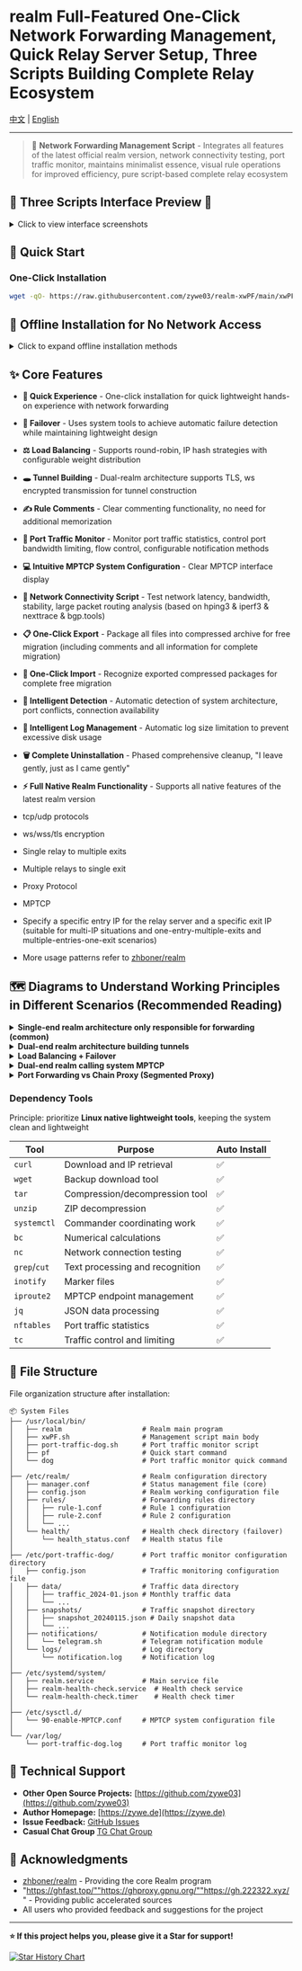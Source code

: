 # realm Full-Featured One-Click Network Forwarding Management, Quick Relay Server Setup, Three Scripts Building Complete Relay Ecosystem

[中文](README.md) | [English](README_EN.md)

---

> 🚀 **Network Forwarding Management Script** - Integrates all features of the latest official realm version, network connectivity testing, port traffic monitor, maintains minimalist essence, visual rule operations for improved efficiency, pure script-based complete relay ecosystem

## 📸 Three Scripts Interface Preview 📸

<details>
<summary>Click to view interface screenshots</summary>

### xwPF.sh realm forwarding script

**Main Interface**
![bc670bfc66faa167f43ac261184415c9.png](https://i.mji.rip/2025/08/28/bc670bfc66faa167f43ac261184415c9.png)

**Forwarding Configuration Management**
![91b443454ee6bbbb0926c1f2b33e8727.png](https://i.mji.rip/2025/08/28/91b443454ee6bbbb0926c1f2b33e8727.png)

**Load Balancing & Failover**
![Load Balancing + Failover](https://i.mji.rip/2025/07/17/e545e7ee444a0a2aa3592d080678696c.png)

**MPTCP Settings Interface**
![ead4f6fe61a1f3128a6b9f18dadf6a63.png](https://i.mji.rip/2025/08/28/ead4f6fe61a1f3128a6b9f18dadf6a63.png)

### Port Traffic Monitor

**Main Interface**
![1e811dd521314e01a2e533b72580c7a4.png](https://i.mji.rip/2025/08/28/1e811dd521314e01a2e533b72580c7a4.png)

### Relay Network Connectivity Testing Script
```
===================== Network Link Testing Complete Report =====================

✍️ Parameter Test Report
─────────────────────────────────────────────────────────────────
  Local (client) initiated test
  Target: 92.112.*.*:5201
  Test direction: Client ↔ Server
  Single test duration: 30 seconds
  System: Debian GNU/Linux 12 | Kernel: 6.1.0-35-cloud-amd64
  Local: cubic+htb (congestion control algorithm+queue)
  TCP receive buffer (rmem): 4096   131072  6291456
  TCP send buffer (wmem): 4096   16384   4194304

🧭 TCP Large Packet Routing Path Analysis (based on nexttrace)
─────────────────────────────────────────────────────────────────
 AS path: AS979 > AS209699
 ISP: Private Customer - SBC Internet Services
 Geographic path: Japan > Singapore
 Map link: https://assets.nxtrace.org/tracemap/b4a9ec9f-8b69-5793-a9b6-0cd0981d8de0.html
─────────────────────────────────────────────────────────────────
🌐 BGP Peering Relationship Analysis (based on bgp.tools)
─────────────────────────────────────────────────────────────────
Upstream nodes: 9 │ Peer nodes: 44

AS979       │AS21859     │AS174       │AS2914      │AS3257      │AS3356      │AS3491
NetLab      │Zenlayer    │Cogent      │NTT         │GTT         │Lumen       │PCCW

AS5511      │AS6453      │AS6461      │AS6762      │AS6830      │AS12956     │AS1299
Orange      │TATA        │Zayo        │Sparkle     │Liberty     │Telxius     │Arelion

AS3320
DTAG
─────────────────────────────────────────────────────────────────
 Image link: https://bgp.tools/pathimg/979-55037bdd89ab4a8a010e70f46a2477ba7456640ec6449f518807dd2e
─────────────────────────────────────────────────────────────────
⚡ Network Performance Analysis (based on hping3 & iperf3)
─────────────────────────────────────────────────────────────────────────────────
    PING & Jitter             ⬆️ TCP Uplink Bandwidth               ⬇️ TCP Downlink Bandwidth
─────────────────────────  ─────────────────────────────  ─────────────────────────────
  Average: 72.3ms          220 Mbps (27.5 MB/s)             10 Mbps (1.2 MB/s)
  Minimum: 69.5ms          Total transfer: 786 MB           Total transfer: 35.4 MB
  Maximum: 75.9ms          Retransmissions: 0               Retransmissions: 5712
  Jitter: 6.4ms

─────────────────────────────────────────────────────────────────────────────────────────────
 Direction  │ Throughput               │ Packet Loss             │ Jitter
─────────────────────────────────────────────────────────────────────────────────────────────
 ⬆️ UDP Up   │ 219.0 Mbps (27.4 MB/s)    │ 2021/579336 (0.35%)       │ 0.050 ms
 ⬇️ UDP Down │ 10.0 Mbps (1.2 MB/s)      │ 0/26335 (0%)              │ 0.040 ms

─────────────────────────────────────────────────────────────────
Test completion time: 2025-08-28 20:12:29 | Script open source: https://github.com/zywe03/realm-xwPF
```

</details>

## 🚀 Quick Start

### One-Click Installation

```bash
wget -qO- https://raw.githubusercontent.com/zywe03/realm-xwPF/main/xwPF.sh | sudo bash -s install
```

## 🧭 Offline Installation for No Network Access

<details>
<summary>Click to expand offline installation methods</summary>

Suitable for completely network-disconnected environments

**Download Required Files**

Download the following files on a device with network access:
- **Script File Download**: [xwPF.sh](https://github.com/zywe03/realm-xwPF/raw/main/xwPF.sh) (Right-click → Save as)
- **Realm Program Download** (choose according to system architecture):

| Architecture | Applicable Systems | Download Link | Detection Command |
|--------------|-------------------|---------------|-------------------|
| x86_64 | Common 64-bit systems | [realm-x86_64-unknown-linux-gnu.tar.gz](https://github.com/zhboner/realm/releases/download/v2.7.0/realm-x86_64-unknown-linux-gnu.tar.gz) | `uname -m` shows `x86_64` |
| aarch64 | ARM64 systems | [realm-aarch64-unknown-linux-gnu.tar.gz](https://github.com/zhboner/realm/releases/download/v2.7.0/realm-aarch64-unknown-linux-gnu.tar.gz) | `uname -m` shows `aarch64` |
| armv7 | ARM32 systems (like Raspberry Pi) | [realm-armv7-unknown-linux-gnueabihf.tar.gz](https://github.com/zhboner/realm/releases/download/v2.7.0/realm-armv7-unknown-linux-gnueabihf.tar.gz) | `uname -m` shows `armv7l` or `armv6l` |

Create any directory to place the script and compressed package files. When starting with bash command and selecting **1. Install Configuration**, it will automatically detect and install the **realm file in the script's directory** first.

</details>

## ✨ Core Features

- **🚀 Quick Experience** - One-click installation for quick lightweight hands-on experience with network forwarding
- **🔄 Failover** - Uses system tools to achieve automatic failure detection while maintaining lightweight design
- **⚖️ Load Balancing** - Supports round-robin, IP hash strategies with configurable weight distribution
- **🕳️ Tunnel Building** - Dual-realm architecture supports TLS, ws encrypted transmission for tunnel construction
- **✍️ Rule Comments** - Clear commenting functionality, no need for additional memorization
- **🔔 Port Traffic Monitor** - Monitor port traffic statistics, control port bandwidth limiting, flow control, configurable notification methods
- **💻 Intuitive MPTCP System Configuration** - Clear MPTCP interface display
- **🛜 Network Connectivity Script** - Test network latency, bandwidth, stability, large packet routing analysis (based on hping3 & iperf3 & nexttrace & bgp.tools)

- **📋 One-Click Export** - Package all files into compressed archive for free migration (including comments and all information for complete migration)
- **📒 One-Click Import** - Recognize exported compressed packages for complete free migration
- **🔧 Intelligent Detection** - Automatic detection of system architecture, port conflicts, connection availability

- **📝 Intelligent Log Management** - Automatic log size limitation to prevent excessive disk usage
- **🗑️ Complete Uninstallation** - Phased comprehensive cleanup, "I leave gently, just as I came gently"
- **⚡ Full Native Realm Functionality** - Supports all native features of the latest realm version
- tcp/udp protocols
- ws/wss/tls encryption
- Single relay to multiple exits
- Multiple relays to single exit
- Proxy Protocol
- MPTCP
- Specify a specific entry IP for the relay server and a specific exit IP (suitable for multi-IP situations and one-entry-multiple-exits and multiple-entries-one-exit scenarios)
- More usage patterns refer to [zhboner/realm](https://github.com/zhboner/realm)

## 🗺️ Diagrams to Understand Working Principles in Different Scenarios (Recommended Reading)

<details>
<summary><strong>Single-end realm architecture only responsible for forwarding (common)</strong></summary>

Relay server installs realm, exit server installs business software

Relay server realm only forwards data packets received on the configured listening IP:port to the exit server as-is, encryption/decryption is handled by business software

So the encryption protocol for the entire link is determined by the exit server's business software

![e3c0a9ebcee757b95663fc73adc4e880.png](https://i.mji.rip/2025/07/17/e3c0a9ebcee757b95663fc73adc4e880.png)

</details>

<details>
<summary><strong>Dual-end realm architecture building tunnels</strong></summary>

Relay server installs realm, exit server needs to install realm and business software

An additional layer of realm-supported encrypted transmission is added between realm instances

#### So the encryption chosen by relay server realm, masquerading domains, etc., must be consistent with the exit server, otherwise decryption will fail

![4c1f0d860cd89ca79f4234dd23f81316.png](https://i.mji.rip/2025/07/17/4c1f0d860cd89ca79f4234dd23f81316.png)

</details>

<details>
<summary><strong>Load Balancing + Failover</strong></summary>

- Same port forwarding with multiple exit servers
![a9f7c94e9995022557964011d35c3ad4.png](https://i.mji.rip/2025/07/15/a9f7c94e9995022557964011d35c3ad4.png)

- Frontend > Multiple Relays > Single Exit
![2cbc533ade11a8bcbbe63720921e9e05.png](https://i.mji.rip/2025/07/17/2cbc533ade11a8bcbbe63720921e9e05.png)

- `Round Robin` mode (roundrobin)

Continuously switches between exit servers in the rule group

- `IP Hash` mode (iphash)

Based on source IP hash value, determines traffic direction, ensuring requests from the same IP always go to the same exit server

- Weight represents allocation probability

- Failover

When a certain exit is detected as failed, it's temporarily removed from the load balancing list. After recovery, it will be automatically added back to the load balancing list

Native realm currently does not support failover

- Script's Implementation Principle
```
1. systemd timer trigger (every 4 seconds)
   ↓
2. Execute health check script
   ↓
3. Read rule configuration files
   ↓
4. Perform TCP connectivity detection for each target
   ├── nc -z -w3 target port
   └── Backup: telnet target port
   ↓
5. Update health status file (atomic update)
   ├── Success: success_count++, fail_count=0
   └── Failure: fail_count++, success_count=0
   ↓
6. Determine status changes
   ├── 2 consecutive failures → Mark as failed
   └── 2 consecutive successes + 120s cooldown (avoid jitter switching) → Mark as recovered
   ↓
7. If status changes, create update marker file
```

Clients can use command `while ($true) { (Invoke-WebRequest -Uri 'http://ifconfig.me/ip' -UseBasicParsing).Content; Start-Sleep -Seconds 1 }` or `while true; do curl -s ifconfig.me; echo; sleep 1; done` to monitor IP changes in real-time and confirm mode effectiveness.

</details>

<details>
<summary>
<strong>Dual-end realm calling system MPTCP</strong>
</summary>

**Q: Does MPTCP endpoint create a new virtual network interface?**
No, it tells the MPTCP protocol stack: this IP address can be used for MPTCP connections to specify paths: data can be transmitted through this IP address and corresponding network interface
Establish multiple paths: allow a single TCP connection to use multiple network paths simultaneously

**Q: Why specify both IP and network interface?**
Network interface: the system needs to know which physical network interface this IP address corresponds to for routing selection
IP address: the MPTCP protocol needs to know which IP addresses can be used to establish subflows
192.168.1.100 dev eth0 subflow fullmesh = tells MPTCP it can establish connections through eth0 interface's this IP
10.0.0.50 dev eth1 subflow fullmesh = tells MPTCP it can establish connections through eth1 interface's this IP

If you want more fine-grained control, consider:

Server-side also setting signal endpoints:
Fine-grained MPTCP control

</details>

<details>
<summary><strong>Port Forwarding vs Chain Proxy (Segmented Proxy)</strong></summary>

Two concepts that are easily confused

**Simple Understanding**

Port forwarding only forwards traffic from one port to another port

Chain proxy is like this

Divided into two proxy segments, hence also called segmented proxy, secondary proxy (detailed configuration may be covered later)

**Each has its advantages** depending on use case | Note some servers don't allow proxy installation | However chain proxy can be very flexible in certain scenarios

| Chain Proxy | Port Forwarding |
| :---------- | :-------------- |
| All servers in the chain need proxy software installed | Relay server installs forwarding, exit server installs proxy |
| Higher configuration file complexity | Lower configuration file complexity (L4 layer forwarding) |
| Overhead from unpacking/packing at each hop | Native TCP/UDP passthrough, theoretically faster |
| More precise outbound control and traffic splitting (configure exit at each hop) | Difficult outbound control |

</details>

### Dependency Tools
Principle: prioritize **Linux native lightweight tools**, keeping the system clean and lightweight

| Tool | Purpose | Auto Install |
|------|---------|--------------|
| `curl` | Download and IP retrieval | ✅ |
| `wget` | Backup download tool | ✅ |
| `tar` | Compression/decompression tool | ✅ |
| `unzip` | ZIP decompression | ✅ |
| `systemctl` | Commander coordinating work | ✅ |
| `bc` | Numerical calculations | ✅ |
| `nc` | Network connection testing | ✅ |
| `grep`/`cut` | Text processing and recognition | ✅ |
| `inotify` | Marker files | ✅ |
| `iproute2` | MPTCP endpoint management | ✅ |
| `jq` | JSON data processing | ✅ |
| `nftables` | Port traffic statistics | ✅ |
| `tc` | Traffic control and limiting | ✅ |

## 📁 File Structure

File organization structure after installation:

```
📦 System Files
├── /usr/local/bin/
│   ├── realm                    # Realm main program
│   ├── xwPF.sh                  # Management script main body
│   ├── port-traffic-dog.sh      # Port traffic monitor script
│   ├── pf                       # Quick start command
│   └── dog                      # Port traffic monitor quick command
│
├── /etc/realm/                  # Realm configuration directory
│   ├── manager.conf             # Status management file (core)
│   ├── config.json              # Realm working configuration file
│   ├── rules/                   # Forwarding rules directory
│   │   ├── rule-1.conf          # Rule 1 configuration
│   │   ├── rule-2.conf          # Rule 2 configuration
│   │   └── ...
│   └── health/                  # Health check directory (failover)
│       └── health_status.conf   # Health status file
│
├── /etc/port-traffic-dog/       # Port traffic monitor configuration directory
│   ├── config.json              # Traffic monitoring configuration file
│   ├── data/                    # Traffic data directory
│   │   ├── traffic_2024-01.json # Monthly traffic data
│   │   └── ...
│   ├── snapshots/               # Traffic snapshot directory
│   │   ├── snapshot_20240115.json # Daily snapshot data
│   │   └── ...
│   ├── notifications/           # Notification module directory
│   │   └── telegram.sh          # Telegram notification module
│   └── logs/                    # Log directory
│       └── notification.log     # Notification log
│
├── /etc/systemd/system/
│   ├── realm.service            # Main service file
│   ├── realm-health-check.service  # Health check service
│   └── realm-health-check.timer    # Health check timer
│
├── /etc/sysctl.d/
│   └── 90-enable-MPTCP.conf     # MPTCP system configuration file
│
└── /var/log/
    └── port-traffic-dog.log     # Port traffic monitor log
```

## 🤝 Technical Support

- **Other Open Source Projects:** [https://github.com/zywe03](https://github.com/zywe03)
- **Author Homepage:** [https://zywe.de](https://zywe.de)
- **Issue Feedback:** [GitHub Issues](https://github.com/zywe03/realm-xwPF/issues)
- **Casual Chat Group** [TG Chat Group](https://t.me/zywe_chat)

## 🙏 Acknowledgments

- [zhboner/realm](https://github.com/zhboner/realm) - Providing the core Realm program
- "https://ghfast.top/""https://ghproxy.gpnu.org/""https://gh.222322.xyz/" - Providing public accelerated sources
- All users who provided feedback and suggestions for the project

---

**⭐ If this project helps you, please give it a Star for support!**

[![Star History Chart](https://api.star-history.com/svg?repos=zywe03/realm-xwPF&type=Date)](https://www.star-history.com/#zywe03/realm-xwPF&Date)
